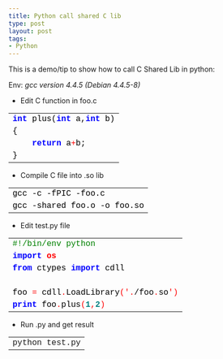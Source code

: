 ```yaml
--- 
title: Python call shared C lib
type: post
layout: post
tags: 
- Python
---
```

<p>This is a demo/tip to show how to call C Shared Lib in python:</p>  <p>Env: <em>gcc version 4.4.5 (Debian 4.4.5-8) </em></p>  <ul>   <li>Edit C function in foo.c</li> </ul>  <div style="font-size: 12px; line-height: 12px; font-family: courier new">   <table style="border-right: 0px; padding-right: 0px; border-top: 0px; padding-left: 0px; padding-bottom: 0px; border-left: 0px; width: 100%; padding-top: 0px; border-bottom: 0px" cellspacing="0"><tbody>       <tr>         <td><b><span style="color: #0000ff">int</span></b><span style="color: #000000"> </span><span style="color: #000000">plus(</span><b><span style="color: #0000ff">int</span></b><span style="color: #000000"> </span><span style="color: #000000">a,</span><b><span style="color: #0000ff">int</span></b><span style="color: #000000"> </span><span style="color: #000000">b)</span></td>       </tr>        <tr>         <td><span style="color: #000000">{</span><span style="color: #000000">    </span></td>       </tr>        <tr>         <td><span style="color: #000000">    </span><b><span style="color: #0000ff">return</span></b><span style="color: #000000"> </span><span style="color: #000000">a</span><span style="color: #ff0000">+</span><span style="color: #000000">b;</span></td>       </tr>        <tr>         <td><span style="color: #000000">}</span></td>       </tr>     </tbody></table> </div>  <ul>   <li>Compile C file into .so lib</li> </ul>  <div style="font-size: 12px; line-height: 12px; font-family: courier new">   <table style="border-right: 0px; padding-right: 0px; border-top: 0px; padding-left: 0px; padding-bottom: 0px; border-left: 0px; width: 100%; padding-top: 0px; border-bottom: 0px" cellspacing="0"><tbody>       <tr>         <td><span style="color: #000000">gcc</span><span style="color: #000000"> </span><span style="color: #000000">-c</span><span style="color: #000000"> </span><span style="color: #000000">-fPIC</span><span style="color: #000000"> </span><span style="color: #000000">-foo.c</span></td>       </tr>        <tr>         <td><span style="color: #000000">gcc</span><span style="color: #000000"> </span><span style="color: #000000">-shared</span><span style="color: #000000"> </span><span style="color: #000000">foo.o</span><span style="color: #000000"> </span><span style="color: #000000">-o</span><span style="color: #000000"> </span><span style="color: #000000">foo.so</span></td>       </tr>     </tbody></table> </div>  <ul>   <li>Edit test.py file</li> </ul>  <div style="font-size: 12px; line-height: 12px; font-family: courier new">   <table style="border-right: 0px; padding-right: 0px; border-top: 0px; padding-left: 0px; padding-bottom: 0px; border-left: 0px; width: 100%; padding-top: 0px; border-bottom: 0px" cellspacing="0"><tbody>       <tr>         <td><span style="color: #008000">#</span><span style="color: #008000">!/bin/env</span><span style="color: #008000"> </span><span style="color: #008000">python</span></td>       </tr>        <tr>         <td><b><span style="color: #0000ff">import</span></b><span style="color: #000000"> </span><b><span style="color: #ff0000">os</span></b></td>       </tr>        <tr>         <td><b><span style="color: #0000ff">from</span></b><span style="color: #000000"> </span><span style="color: #000000">ctypes</span><span style="color: #000000"> </span><b><span style="color: #0000ff">import</span></b><span style="color: #000000"> </span><span style="color: #000000">cdll</span></td>       </tr>        <tr>         <td> </td>       </tr>        <tr>         <td><span style="color: #000000">foo</span><span style="color: #000000"> </span><span style="color: #ff0000">=</span><span style="color: #000000"> </span><span style="color: #000000">cdll</span><span style="color: #ff0000">.</span><span style="color: #000000">LoadLibrary</span><span style="color: #ff0000">(</span><span style="color: #ff0000">'</span><span style="color: #ff0000">.</span><span style="color: #000000">/foo</span><span style="color: #ff0000">.</span><span style="color: #000000">so</span><span style="color: #ff0000">'</span><span style="color: #ff0000">)</span></td>       </tr>        <tr>         <td><b><span style="color: #0000ff">print</span></b><span style="color: #000000"> </span><span style="color: #000000">foo</span><span style="color: #ff0000">.</span><span style="color: #000000">plus</span><span style="color: #ff0000">(</span><b><span style="color: #008080">1</span></b><span style="color: #ff0000">,</span><b><span style="color: #008080">2</span></b><span style="color: #ff0000">)</span></td>       </tr>     </tbody></table> </div>  <ul>   <li>Run .py and get result</li> </ul>  <div style="font-size: 12px; line-height: 12px; font-family: courier new">   <table style="border-right: 0px; padding-right: 0px; border-top: 0px; padding-left: 0px; padding-bottom: 0px; border-left: 0px; width: 100%; padding-top: 0px; border-bottom: 0px" cellspacing="0"><tbody>       <tr>         <td>python test.py</td>       </tr>     </tbody></table> </div>
